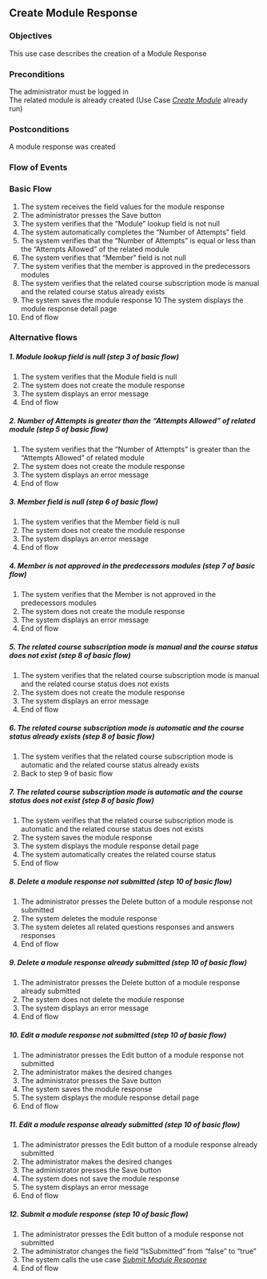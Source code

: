 ## Create Module Response

### Objectives 
This use case describes the creation of a Module Response

### Preconditions
The administrator must be logged in  
The related module is already created (Use Case [*Create Module*](https://github.com/FieloIncentiveAutomation/fieloelr/blob/feature/elrbackend/doc/UC-ELR-0003-Create%20Module.md) already run)

### Postconditions
A module response was created

### Flow of Events

### Basic Flow
   1. The system receives the field values for the module response
   2. The administrator presses the Save button
   3. The system verifies that the “Module” lookup field is not null
   4. The system automatically completes the “Number of Attempts” field
   5. The system verifies that the “Number of Attempts” is equal or less than the “Attempts Allowed” of the related module
   6. The system verifies that “Member” field is not null
   7. The system verifies that the member is approved in the predecessors modules
   8. The system verifies that the related course subscription mode is manual and the related course status already exists
   9. The system saves the module response
   10 The system displays the module response detail page
   11. End of flow

### Alternative flows

##### 1. Module lookup field is null (step 3 of basic flow)
   1. The system verifies that the Module field is null
   2. The system does not create the module response
   3. The system displays an error message
   4. End of flow

##### 2. Number of Attempts is greater than the “Attempts Allowed” of related module (step 5 of basic flow)
   1. The system verifies that the “Number of Attempts” is greater than the “Attempts Allowed” of related module
   2. The system does not create the module response
   3. The system displays an error message
   4. End of flow

##### 3. Member field is null (step 6 of basic flow)
   1. The system verifies that the Member field is null
   2. The system does not create the module response
   3. The system displays an error message
   4. End of flow

##### 4. Member is not approved in the predecessors modules (step 7 of basic flow)
   1. The system verifies that the Member is not approved in the predecessors modules
   2. The system does not create the module response
   3. The system displays an error message
   4. End of flow

##### 5. The related course subscription mode is manual and the course status does not exist (step 8 of basic flow)
   1. The system verifies that the related course subscription mode is manual and the related course status does not exists
   2. The system does not create the module response
   3. The system displays an error message
   4. End of flow
   
##### 6. The related course subscription mode is automatic and the course status already exists (step 8 of basic flow)
   1. The system verifies that the related course subscription mode is automatic and the related course status already exists
   2. Back to step 9 of basic flow

##### 7. The related course subscription mode is automatic and the course status does not exist (step 8 of basic flow)
   1. The system verifies that the related course subscription mode is automatic and the related course status does not exists
   2. The system saves the module response
   3. The system displays the module response detail page
   4. The system automatically creates the related course status
   5. End of flow
   
##### 8. Delete a module response not submitted (step 10 of basic flow)
   1. The administrator presses the Delete button of a module response not submitted 
   2. The system deletes the module response
   3. The system deletes all related questions responses and answers responses
   4. End of flow

##### 9. Delete a module response already submitted (step 10 of basic flow)
   1. The administrator presses the Delete button of a module response already submitted
   2. The system does not delete the module response
   3. The system displays an error message
   4. End of flow
   
##### 10. Edit a module response not submitted (step 10 of basic flow)
   1. The administrator presses the Edit button of a module response not submitted 
   2. The administrator makes the desired changes 
   3. The administrator presses the Save button
   4. The system saves the module response
   5. The system displays the module response detail page
   6. End of flow
   
##### 11. Edit a module response already submitted (step 10 of basic flow)
   1. The administrator presses the Edit button of a module response already submitted 
   2. The administrator makes the desired changes 
   3. The administrator presses the Save button
   4. The system does not save the module response
   5. The system displays an error message
   6. End of flow

##### 12. Submit a module response (step 10 of basic flow)
   1. The administrator presses the Edit button of a module response not submitted
   2. The administrator changes the field “IsSubmitted” from “false” to “true”
   3. The system calls the use case [*Submit Module Response*](https://github.com/FieloIncentiveAutomation/fieloelr/blob/feature/elrbackend/doc/UC-ELR-0010-Submit%20Module%20Response.md)
   4. End of flow
